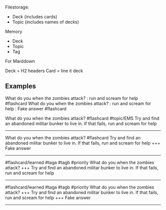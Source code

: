 


Filestorage:
- Deck (includes cards)
- Topic (includes names of decks)

Memory
- Deck
- Topic
- Tag

For Marddown
<!-- Topic = Folder -->
Deck = H2 headers
Card = line it deck


## Examples

What do you when the zombies attack? : run and scream for help #flashcard
What do you when the zombies attack? : run and scream for help : Fake answer #flashcard

What do you when the zombies attack? #flashcard #topic/EMS
Try and find an abandoned militar bunker to live in.
If that fails, run and scream for help
- - -

What do you when the zombies attack? #flashcard
Try and find an abandoned militar bunker to live in.
If that fails, run and scream for help
+++
Fake answer
- - -

#flashcard/learned #taga #tagb #priority
What do you when the zombies attack?
+++
Try and find an abandoned militar bunker to live in.
If that fails, run and scream for help
- - -

#flashcard/learned #taga #tagb #priority
What do you when the zombies attack?
+++
Try and find an abandoned militar bunker to live in.
If that fails, run and scream for help
+++
Fake answer
- - -


